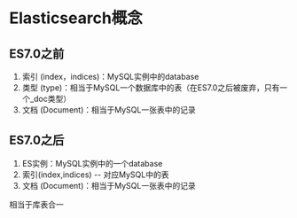 # Elasticsearch概念
## ES7.0之前

1. 索引 (index，indices)：MySQL实例中的database
2. 类型 (type)：相当于MySQL一个数据库中的表（在ES7.0之后被废弃，只有一个_doc类型）
3. 文档 (Document)：相当于MySQL一张表中的记录

## ES7.0之后

1. ES实例：MySQL实例中的一个database
2. 索引(index,indices) -- 对应MySQL中的表
3. 文档 (Document)：相当于MySQL一张表中的记录

相当于库表合一



